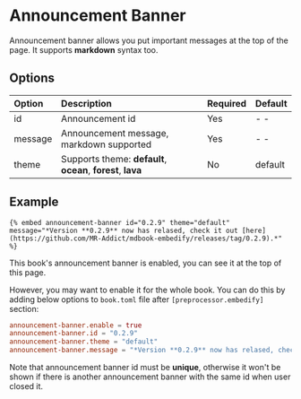 # Announcement Banner

Announcement banner allows you put important messages at the top of the page. It supports **markdown** syntax too.

## Options

| Option  | Description                                                  | Required | Default |
| :------ | :----------------------------------------------------------- | :------- | :------ |
| id      | Announcement id                                              | Yes      | - -     |
| message | Announcement message, markdown supported                     | Yes      | - -     |
| theme   | Supports theme: **default**, **ocean**, **forest**, **lava** | No       | default |

## Example

<!-- embed ignore begin -->

```text
{% embed announcement-banner id="0.2.9" theme="default" message="*Version **0.2.9** now has relased, check it out [here](https://github.com/MR-Addict/mdbook-embedify/releases/tag/0.2.9).*" %}
```

<!-- embed ignore end -->

This book's announcement banner is enabled, you can see it at the top of this page.

However, you may want to enable it for the whole book. You can do this by adding below options to `book.toml` file after `[preprocessor.embedify]` section:

```toml
announcement-banner.enable = true
announcement-banner.id = "0.2.9"
announcement-banner.theme = "default"
announcement-banner.message = "*Version **0.2.9** now has relased, check it out [here](https://github.com/MR-Addict/mdbook-embedify/releases/tag/0.2.9).*"
```

Note that announcement banner id must be **unique**, otherwise it won't be shown if there is another announcement banner with the same id when user closed it.
